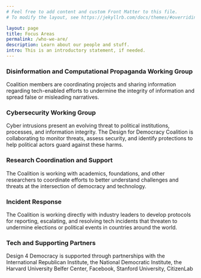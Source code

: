 ```yaml
---
# Feel free to add content and custom Front Matter to this file.
# To modify the layout, see https://jekyllrb.com/docs/themes/#overriding-theme-defaults

layout: page
title: Focus Areas
permalink: /who-we-are/
description: Learn about our people and stuff.
intro: This is an introductory statement, if needed.
---
```

### Disinformation and Computational Propaganda Working Group

Coalition members are coordinating projects and sharing information regarding tech-enabled efforts to undermine the integrity of information and spread false or misleading narratives.

### Cybersecurity Working Group

Cyber intrusions present an evolving threat to political institutions, processes, and information integrity.  The Design for Democracy Coalition is collaborating to monitor threats, assess security, and identify protections to help political actors guard against these harms.

### Research Coordination and Support

The Coalition is working with academics, foundations, and other researchers to coordinate efforts to better understand challenges and threats at the intersection of democracy and technology.

### Incident Response

The Coalition is working directly with industry leaders to develop protocols for reporting, escalating, and resolving tech incidents that threaten to undermine elections or political events in countries around the world.

### Tech and Supporting Partners

Design 4 Democracy is supported through partnerships with the International Republican Institute, the National Democratic Institute, the Harvard University Belfer Center, Facebook, Stanford University, CitizenLab
